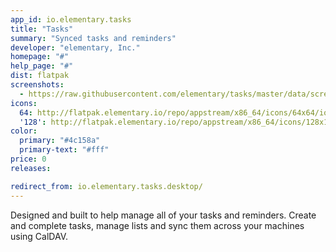 ```yaml
---
app_id: io.elementary.tasks
title: "Tasks"
summary: "Synced tasks and reminders"
developer: "elementary, Inc."
homepage: "#"
help_page: "#"
dist: flatpak
screenshots:
  - https://raw.githubusercontent.com/elementary/tasks/master/data/screenshot.png
icons:
  64: http://flatpak.elementary.io/repo/appstream/x86_64/icons/64x64/io.elementary.tasks.png
  '128': http://flatpak.elementary.io/repo/appstream/x86_64/icons/128x128/io.elementary.tasks.png
color:
  primary: "#4c158a"
  primary-text: "#fff"
price: 0
releases:

redirect_from: io.elementary.tasks.desktop/
---
```


Designed and built to help manage all of your tasks and reminders. Create and complete tasks, manage lists and sync them across your machines using CalDAV.